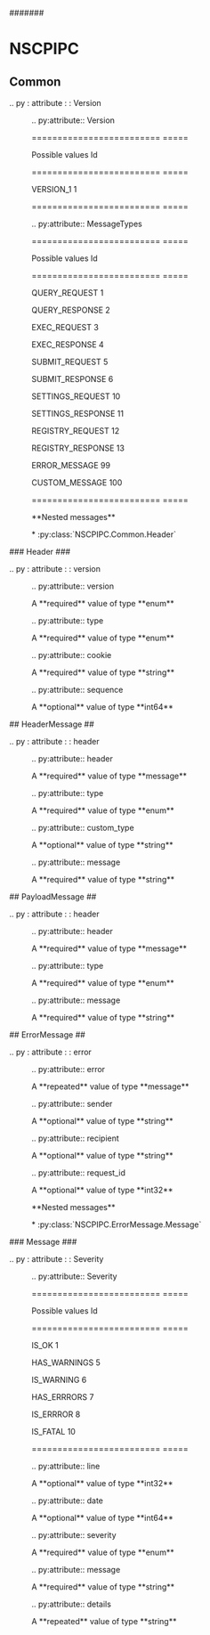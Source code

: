 #######
# NSCPIPC #

## Common ##

<dl>
  <dt>    .. py : attribute :  : Version</dt>
  <dd>
    <p>.. py:attribute:: Version</p>
    <p></p>
    <p>========================= =====</p>
    <p>Possible values           Id</p>
    <p>========================= =====</p>
    <p>VERSION_1                 1</p>
    <p>========================= =====</p>
    <p>.. py:attribute:: MessageTypes</p>
    <p></p>
    <p>========================= =====</p>
    <p>Possible values           Id</p>
    <p>========================= =====</p>
    <p>QUERY_REQUEST             1</p>
    <p>QUERY_RESPONSE            2</p>
    <p>EXEC_REQUEST              3</p>
    <p>EXEC_RESPONSE             4</p>
    <p>SUBMIT_REQUEST            5</p>
    <p>SUBMIT_RESPONSE           6</p>
    <p>SETTINGS_REQUEST          10</p>
    <p>SETTINGS_RESPONSE         11</p>
    <p>REGISTRY_REQUEST          12</p>
    <p>REGISTRY_RESPONSE         13</p>
    <p>ERROR_MESSAGE             99</p>
    <p>CUSTOM_MESSAGE            100</p>
    <p>========================= =====</p>
    <p>**Nested messages**</p>
    <p>* :py:class:`NSCPIPC.Common.Header`</p>
  </dd>
</dl>
### Header ###

<dl>
  <dt>    .. py : attribute :  : version</dt>
  <dd>
    <p>.. py:attribute:: version</p>
    <p></p>
    <p>A **required** value of type **enum**</p>
    <p></p>
    <p></p>
    <p>.. py:attribute:: type</p>
    <p></p>
    <p>A **required** value of type **enum**</p>
    <p></p>
    <p></p>
    <p>.. py:attribute:: cookie</p>
    <p></p>
    <p>A **required** value of type **string**</p>
    <p></p>
    <p></p>
    <p>.. py:attribute:: sequence</p>
    <p></p>
    <p>A **optional** value of type **int64**</p>
    <p></p>
    <p></p>
  </dd>
</dl>
## HeaderMessage ##

<dl>
  <dt>    .. py : attribute :  : header</dt>
  <dd>
    <p>.. py:attribute:: header</p>
    <p></p>
    <p>A **required** value of type **message**</p>
    <p></p>
    <p></p>
    <p>.. py:attribute:: type</p>
    <p></p>
    <p>A **required** value of type **enum**</p>
    <p></p>
    <p></p>
    <p>.. py:attribute:: custom_type</p>
    <p></p>
    <p>A **optional** value of type **string**</p>
    <p></p>
    <p></p>
    <p>.. py:attribute:: message</p>
    <p></p>
    <p>A **required** value of type **string**</p>
    <p></p>
    <p></p>
  </dd>
</dl>
## PayloadMessage ##

<dl>
  <dt>    .. py : attribute :  : header</dt>
  <dd>
    <p>.. py:attribute:: header</p>
    <p></p>
    <p>A **required** value of type **message**</p>
    <p></p>
    <p></p>
    <p>.. py:attribute:: type</p>
    <p></p>
    <p>A **required** value of type **enum**</p>
    <p></p>
    <p></p>
    <p>.. py:attribute:: message</p>
    <p></p>
    <p>A **required** value of type **string**</p>
    <p></p>
    <p></p>
  </dd>
</dl>
## ErrorMessage ##

<dl>
  <dt>    .. py : attribute :  : error</dt>
  <dd>
    <p>.. py:attribute:: error</p>
    <p></p>
    <p>A **repeated** value of type **message**</p>
    <p></p>
    <p></p>
    <p>.. py:attribute:: sender</p>
    <p></p>
    <p>A **optional** value of type **string**</p>
    <p></p>
    <p></p>
    <p>.. py:attribute:: recipient</p>
    <p></p>
    <p>A **optional** value of type **string**</p>
    <p></p>
    <p></p>
    <p>.. py:attribute:: request_id</p>
    <p></p>
    <p>A **optional** value of type **int32**</p>
    <p></p>
    <p></p>
    <p>**Nested messages**</p>
    <p>* :py:class:`NSCPIPC.ErrorMessage.Message`</p>
  </dd>
</dl>
### Message ###

<dl>
  <dt>    .. py : attribute :  : Severity</dt>
  <dd>
    <p>.. py:attribute:: Severity</p>
    <p></p>
    <p>========================= =====</p>
    <p>Possible values           Id</p>
    <p>========================= =====</p>
    <p>IS_OK                     1</p>
    <p>HAS_WARNINGS              5</p>
    <p>IS_WARNING                6</p>
    <p>HAS_ERRRORS               7</p>
    <p>IS_ERRROR                 8</p>
    <p>IS_FATAL                  10</p>
    <p>========================= =====</p>
    <p>.. py:attribute:: line</p>
    <p></p>
    <p>A **optional** value of type **int32**</p>
    <p></p>
    <p></p>
    <p>.. py:attribute:: date</p>
    <p></p>
    <p>A **optional** value of type **int64**</p>
    <p></p>
    <p></p>
    <p>.. py:attribute:: severity</p>
    <p></p>
    <p>A **required** value of type **enum**</p>
    <p></p>
    <p></p>
    <p>.. py:attribute:: message</p>
    <p></p>
    <p>A **required** value of type **string**</p>
    <p></p>
    <p></p>
    <p>.. py:attribute:: details</p>
    <p></p>
    <p>A **repeated** value of type **string**</p>
    <p></p>
    <p></p>
  </dd>
</dl>
